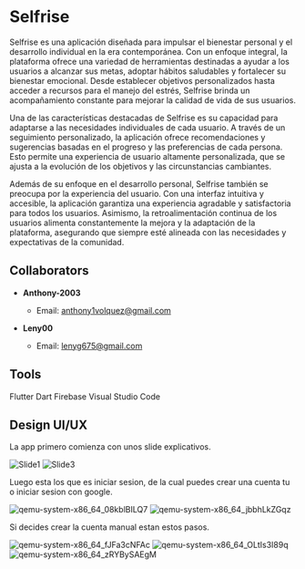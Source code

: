 # Selfrise

Selfrise es una aplicación diseñada para impulsar el bienestar personal y el desarrollo individual en la era contemporánea. Con un enfoque integral, la plataforma ofrece una variedad de herramientas destinadas a ayudar a los usuarios a alcanzar sus metas, adoptar hábitos saludables y fortalecer su bienestar emocional. Desde establecer objetivos personalizados hasta acceder a recursos para el manejo del estrés, Selfrise brinda un acompañamiento constante para mejorar la calidad de vida de sus usuarios.

Una de las características destacadas de Selfrise es su capacidad para adaptarse a las necesidades individuales de cada usuario. A través de un seguimiento personalizado, la aplicación ofrece recomendaciones y sugerencias basadas en el progreso y las preferencias de cada persona. Esto permite una experiencia de usuario altamente personalizada, que se ajusta a la evolución de los objetivos y las circunstancias cambiantes.

Además de su enfoque en el desarrollo personal, Selfrise también se preocupa por la experiencia del usuario. Con una interfaz intuitiva y accesible, la aplicación garantiza una experiencia agradable y satisfactoria para todos los usuarios. Asimismo, la retroalimentación continua de los usuarios alimenta constantemente la mejora y la adaptación de la plataforma, asegurando que siempre esté alineada con las necesidades y expectativas de la comunidad.

## Collaborators
- **Anthony-2003**
  - Email: anthony1volquez@gmail.com
  
- **Leny00**
  - Email: lenyg675@gmail.com

## Tools
Flutter
Dart
Firebase
Visual Studio Code

## Design UI/UX

La app primero comienza con unos slide explicativos. 

![Slide1](https://github.com/Engels23rd/Selfrise/assets/89677093/5d75df3e-8fbd-4ab1-9274-6cc1abe73a9c)    ![Slide3](https://github.com/Engels23rd/Selfrise/assets/89677093/64deaa39-be14-4ee6-b70b-277789443252)

Luego esta los que es iniciar sesion, de la cual puedes crear una cuenta tu o iniciar sesion con google.

![qemu-system-x86_64_08kblBILQ7](https://github.com/Engels23rd/Selfrise/assets/89677093/ed7b79ac-dafe-49d7-9152-f1045878ff0f)     ![qemu-system-x86_64_jbbhLkZGqz](https://github.com/Engels23rd/Selfrise/assets/89677093/817a4fb2-60dd-4033-b6ab-6fd6f2ed2e79)

Si decides crear la cuenta manual estan estos pasos.

![qemu-system-x86_64_fJFa3cNFAc](https://github.com/Engels23rd/Selfrise/assets/89677093/3328cd44-e545-4776-a8a5-e691a5e8fbb2)     ![qemu-system-x86_64_OLtIs3I89q](https://github.com/Engels23rd/Selfrise/assets/89677093/606a28aa-01ab-489c-871c-85337425e7d4)    ![qemu-system-x86_64_zRYBySAEgM](https://github.com/Engels23rd/Selfrise/assets/89677093/6a8e5090-8d17-4359-821a-16b3df7b40c7)

















